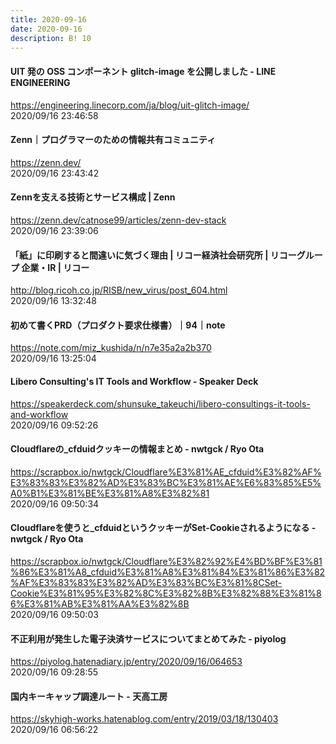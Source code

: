 ```yaml
---
title: 2020-09-16
date: 2020-09-16
description: B! 10
---
```


#### UIT 発の OSS コンポーネント glitch-image を公開しました - LINE ENGINEERING
https://engineering.linecorp.com/ja/blog/uit-glitch-image/<br>
2020/09/16 23:46:58<br>


#### Zenn｜プログラマーのための情報共有コミュニティ
https://zenn.dev/<br>
2020/09/16 23:43:42<br>


#### Zennを支える技術とサービス構成 | Zenn
https://zenn.dev/catnose99/articles/zenn-dev-stack<br>
2020/09/16 23:39:06<br>


#### 「紙」に印刷すると間違いに気づく理由 | リコー経済社会研究所 | リコーグループ 企業・IR | リコー
http://blog.ricoh.co.jp/RISB/new_virus/post_604.html<br>
2020/09/16 13:32:48<br>


#### 初めて書くPRD（プロダクト要求仕様書）｜94｜note
https://note.com/miz_kushida/n/n7e35a2a2b370<br>
2020/09/16 13:25:04<br>


#### Libero Consulting's IT Tools and Workflow - Speaker Deck
https://speakerdeck.com/shunsuke_takeuchi/libero-consultings-it-tools-and-workflow<br>
2020/09/16 09:52:26<br>


#### Cloudflareの_cfduidクッキーの情報まとめ - nwtgck / Ryo Ota
https://scrapbox.io/nwtgck/Cloudflare%E3%81%AE_cfduid%E3%82%AF%E3%83%83%E3%82%AD%E3%83%BC%E3%81%AE%E6%83%85%E5%A0%B1%E3%81%BE%E3%81%A8%E3%82%81<br>
2020/09/16 09:50:34<br>


#### Cloudflareを使うと_cfduidというクッキーがSet-Cookieされるようになる - nwtgck / Ryo Ota
https://scrapbox.io/nwtgck/Cloudflare%E3%82%92%E4%BD%BF%E3%81%86%E3%81%A8_cfduid%E3%81%A8%E3%81%84%E3%81%86%E3%82%AF%E3%83%83%E3%82%AD%E3%83%BC%E3%81%8CSet-Cookie%E3%81%95%E3%82%8C%E3%82%8B%E3%82%88%E3%81%86%E3%81%AB%E3%81%AA%E3%82%8B<br>
2020/09/16 09:50:03<br>


#### 不正利用が発生した電子決済サービスについてまとめてみた - piyolog
https://piyolog.hatenadiary.jp/entry/2020/09/16/064653<br>
2020/09/16 09:28:55<br>


#### 国内キーキャップ調達ルート - 天高工房
https://skyhigh-works.hatenablog.com/entry/2019/03/18/130403<br>
2020/09/16 06:56:22<br>


